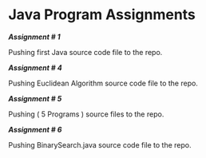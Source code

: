 
# Java Program Assignments


***Assignment # 1***

Pushing first Java source code file to the repo.


***Assignment # 4***

Pushing Euclidean Algorithm source code file to the repo.


***Assignment # 5***

Pushing ( 5 Programs ) source files to the repo.


***Assignment # 6***

Pushing BinarySearch.java source code file to the repo.
